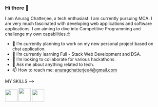 ### Hi there 👋 
<!--
**anuragnewbie/anuragnewbie** is a ✨ _special_ ✨ repository because its `README.md` (this file) appears on your GitHub profile.

Here are some ideas to get you started: -->

I am Anurag Chatterjee, a tech enthusiast. I am currently pursuing MCA. I am very much fascinated with developing web applications and software applications. 
I am aiming to dive into Competitive Programming and challenge my own capabilities.🤓

- 🔭 I’m currently planning to work on my new personal project based on chat application.
- 🌱 I’m currently learning Full - Stack Web Development and DSA.
- 👯 I’m looking to collaborate for various hackathons.
- 💬 Ask me about anything related to tech.
- 📫 How to reach me: anuragchatterjee4@gmail.com

MY SKILLS --> <br>

<img src="https://user-images.githubusercontent.com/50053862/111019082-fdde8b80-83e2-11eb-90a1-fc3e0ca6d150.png" width=40 height=40>                                                                                                                
<img src="https://user-images.githubusercontent.com/50053862/111019178-89581c80-83e3-11eb-9a94-737566e8b53a.png" width=40 height=45>
    
<img src="https://user-images.githubusercontent.com/50053862/111019449-56af2380-83e5-11eb-9c52-c859af79c6fa.png" width=40 height=40>


